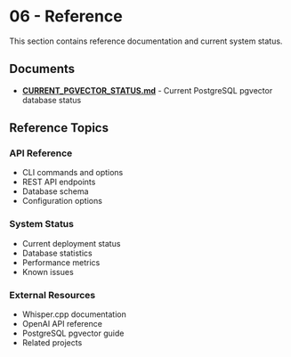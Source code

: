 # 06 - Reference

This section contains reference documentation and current system status.

## Documents

- **[CURRENT_PGVECTOR_STATUS.md](CURRENT_PGVECTOR_STATUS.md)** - Current PostgreSQL pgvector database status

## Reference Topics

### API Reference
- CLI commands and options
- REST API endpoints
- Database schema
- Configuration options

### System Status
- Current deployment status
- Database statistics
- Performance metrics
- Known issues

### External Resources
- Whisper.cpp documentation
- OpenAI API reference
- PostgreSQL pgvector guide
- Related projects